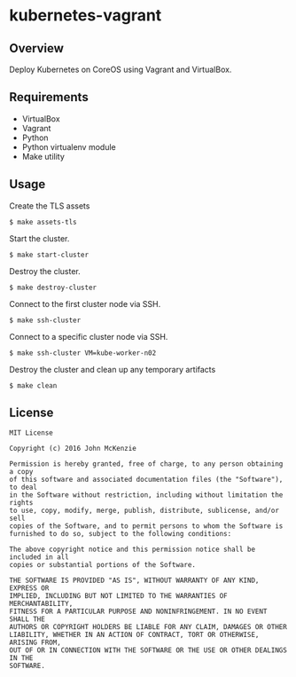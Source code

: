 # kubernetes-vagrant

## Overview

Deploy Kubernetes on CoreOS using Vagrant and VirtualBox.

## Requirements

* VirtualBox
* Vagrant
* Python
* Python virtualenv module
* Make utility

## Usage

Create the TLS assets

```
$ make assets-tls
```

Start the cluster.

```
$ make start-cluster
```

Destroy the cluster.

```
$ make destroy-cluster
```

Connect to the first cluster node via SSH.

```
$ make ssh-cluster
```

Connect to a specific cluster node via SSH.

```
$ make ssh-cluster VM=kube-worker-n02
```

Destroy the cluster and clean up any temporary artifacts

```
$ make clean
```

## License

```
MIT License

Copyright (c) 2016 John McKenzie

Permission is hereby granted, free of charge, to any person obtaining a copy
of this software and associated documentation files (the "Software"), to deal
in the Software without restriction, including without limitation the rights
to use, copy, modify, merge, publish, distribute, sublicense, and/or sell
copies of the Software, and to permit persons to whom the Software is
furnished to do so, subject to the following conditions:

The above copyright notice and this permission notice shall be included in all
copies or substantial portions of the Software.

THE SOFTWARE IS PROVIDED "AS IS", WITHOUT WARRANTY OF ANY KIND, EXPRESS OR
IMPLIED, INCLUDING BUT NOT LIMITED TO THE WARRANTIES OF MERCHANTABILITY,
FITNESS FOR A PARTICULAR PURPOSE AND NONINFRINGEMENT. IN NO EVENT SHALL THE
AUTHORS OR COPYRIGHT HOLDERS BE LIABLE FOR ANY CLAIM, DAMAGES OR OTHER
LIABILITY, WHETHER IN AN ACTION OF CONTRACT, TORT OR OTHERWISE, ARISING FROM,
OUT OF OR IN CONNECTION WITH THE SOFTWARE OR THE USE OR OTHER DEALINGS IN THE
SOFTWARE.

```

